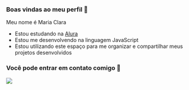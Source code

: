 ### Boas vindas ao meu perfil 👋

Meu nome é Maria Clara 

- Estou estudando na [Alura](https://wwww.alura.com.br)
- Estou me desenvolvendo na linguagem JavaScript
- Estou utilizando este espaço para me organizar e compartilhar meus projetos desenvolvidos

 ### Você pode entrar em contato comigo 📧


![](https://media1.tenor.com/m/HJ8Nxo6FkI0AAAAC/broncos-hello.gif)
  
